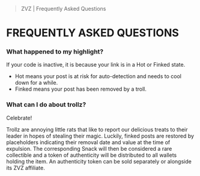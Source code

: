 > ZVZ | Frequently Asked Questions
# FREQUENTLY ASKED QUESTIONS

### What happened to my highlight?
If your code is inactive, it is because your link is in a Hot or Finked state.

* Hot means your post is at risk for auto-detection and needs to cool down for a while.
* Finked means your post has been removed by a troll.

### What can I do about trollz?
Celebrate! 

Trollz are annoying little rats that like to report our delicious treats to their leader in hopes of stealing their magic. Luckily, finked posts are restored by placeholders indicating their removal date and value at the time of expulsion. The corresponding Snack will then be considered a rare collectible and a token of authenticity will be distributed to all wallets holding the item. An authenticity token can be sold separately or alongside its ZVZ affiliate.

